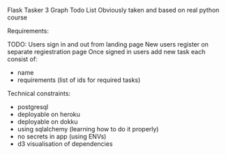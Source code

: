 Flask Tasker 3 Graph Todo List
Obviously taken and based on  real python course

Requirements:

TODO:
Users sign in and out from landing page
New users register on separate regiestration page
Once signed in users add new task each consist of:
- name
- requirements (list of ids for required tasks)

Technical constraints:

- postgresql
- deployable on heroku
- deployable on dokku
- using sqlalchemy (learning how to do it properly)
- no secrets in app (using ENVs)
- d3 visualisation of dependencies 

